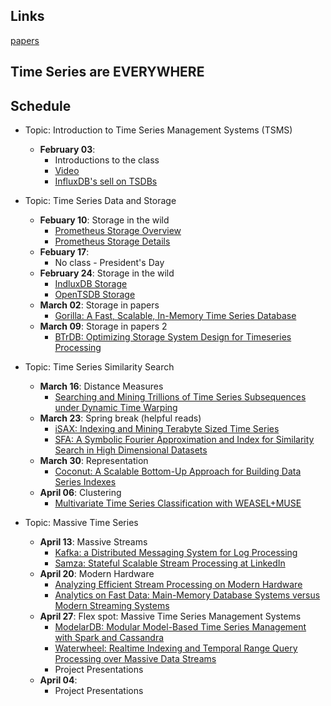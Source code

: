 ## Links
[papers](./papers/papers.md)

## Time Series are EVERYWHERE

## Schedule

* Topic: Introduction to Time Series Management Systems (TSMS)
    * **February 03**:
        * Introductions to the class
        * [Video](https://bit.ly/33UrRHy) 
        * [InfluxDB's sell on TSDBs](https://bit.ly/33SpdlR) 

* Topic: Time Series Data and Storage
    * **Febuary 10**: Storage in the wild
        * [Prometheus Storage Overview](https://bit.ly/2QtsEM1)
        * [Prometheus Storage Details](https://bit.ly/32U9dOF)
    * **Febuary 17**:
        * No class - President's Day
    * **February 24**: Storage in the wild
        * [IndluxDB Storage](https://bit.ly/372pxjM)
        * [OpenTSDB Storage](https://bit.ly/2NPRDXP)
    * **March 02**: Storage in papers
        * [Gorilla: A Fast, Scalable, In-Memory Time Series Database](./papers/gorilla.pdf) 
    * **March 09**: Storage in papers 2
        * [BTrDB: Optimizing Storage System Design for Timeseries Processing](./papers/btrdb.pdf) 

* Topic: Time Series Similarity Search
    * **March 16**: Distance Measures
        * [Searching and Mining Trillions of Time Series Subsequences under Dynamic Time Warping](keogh_trillion.pdf)
    * **March 23**: Spring break (helpful reads)
        * [iSAX: Indexing and Mining Terabyte Sized Time Series](./papers/iSAX.pdf) 
        * [SFA: A Symbolic Fourier Approximation and Index for Similarity Search in High Dimensional Datasets](./papers/sfa.pdf) 
    * **March 30**: Representation
        * [Coconut: A Scalable Bottom-Up Approach for Building Data Series Indexes](./papers/coconut.pdf) 
    * **April 06**: Clustering
        * [Multivariate Time Series Classification with WEASEL+MUSE](./papers/weasel_muse.pdf) 
* Topic: Massive Time Series
    * **April 13**: Massive Streams
        * [Kafka: a Distributed Messaging System for Log Processing](./papers/Kafka.pdf) 
        * [Samza: Stateful Scalable Stream Processing at LinkedIn](./papers/samza.pdf) 
    * **April 20**: Modern Hardware
        * [Analyzing Efficient Stream Processing on Modern Hardware](./papers/efficient_streams_on_modern_hardware.pdf)
        * [Analytics on Fast Data: Main-Memory Database Systems versus Modern Streaming Systems](./papers/mmdb_vs_streams.pdf) 
    * **April 27**: Flex spot: Massive Time Series Management Systems
        * [ModelarDB: Modular Model-Based Time Series Management with Spark and Cassandra](./papers/modelar.pdf) 
        * [Waterwheel: Realtime Indexing and Temporal Range Query Processing over Massive Data Streams](./papers/waterwheel.pdf) 
        * Project Presentations
    * **April 04**:
        * Project Presentations

